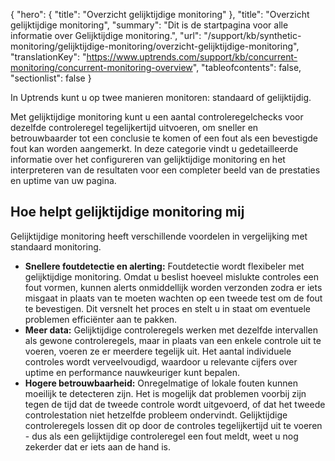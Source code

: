 {
  "hero": {
    "title": "Overzicht gelijktijdige monitoring"
  },
  "title": "Overzicht gelijktijdige monitoring",
  "summary": "Dit is de startpagina voor alle informatie over Gelijktijdige monitoring.",
  "url": "/support/kb/synthetic-monitoring/gelijktijdige-monitoring/overzicht-gelijktijdige-monitoring",
  "translationKey": "https://www.uptrends.com/support/kb/concurrent-monitoring/concurrent-monitoring-overview",
  "tableofcontents": false,
  "sectionlist": false
}

In Uptrends kunt u op twee manieren monitoren: standaard of gelijktijdig.

Met gelijktijdige monitoring kunt u een aantal controleregelchecks voor dezelfde controleregel tegelijkertijd uitvoeren, om sneller en betrouwbaarder tot een conclusie te komen of een fout als een bevestigde fout kan worden aangemerkt. In deze categorie vindt u gedetailleerde informatie over het configureren van gelijktijdige monitoring en het interpreteren van de resultaten voor een completer beeld van de prestaties en uptime van uw pagina.

## Hoe helpt gelijktijdige monitoring mij

Gelijktijdige monitoring heeft verschillende voordelen in vergelijking met standaard monitoring.

- **Snellere foutdetectie en alerting:** Foutdetectie wordt flexibeler met gelijktijdige monitoring. Omdat u beslist hoeveel mislukte controles een fout vormen, kunnen alerts onmiddellijk worden verzonden zodra er iets misgaat in plaats van te moeten wachten op een tweede test om de fout te bevestigen. Dit versnelt het proces en stelt u in staat om eventuele problemen efficiënter aan te pakken.
- **Meer data:** Gelijktijdige controleregels werken met dezelfde intervallen als gewone controleregels, maar in plaats van een enkele controle uit te voeren, voeren ze er meerdere tegelijk uit. Het aantal individuele controles wordt verveelvoudigd, waardoor u relevante cijfers over uptime en performance nauwkeuriger kunt bepalen.
- **Hogere betrouwbaarheid:** Onregelmatige of lokale fouten kunnen moeilijk te detecteren zijn. Het is mogelijk dat problemen voorbij zijn tegen de tijd dat de tweede controle wordt uitgevoerd, of dat het tweede controlestation niet hetzelfde probleem ondervindt. Gelijktijdige controleregels lossen dit op door de controles tegelijkertijd uit te voeren - dus als een gelijktijdige controleregel een fout meldt, weet u nog zekerder dat er iets aan de hand is.
